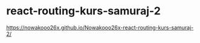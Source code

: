 # react-routing-kurs-samuraj-2
https://nowakooo26x.github.io/Nowakooo26x-react-routing-kurs-samuraj-2/
